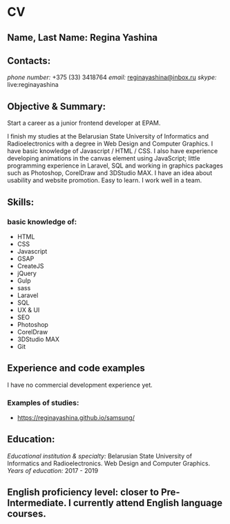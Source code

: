 # CV

## **Name, Last Name:** Regina Yashina 

## **Contacts:** 
*phone number:* +375 (33) 3418764
*email:* reginayashina@inbox.ru 
*skype:* live:reginayashina

## **Objective & Summary:**
Start a career as a junior frontend developer at EPAM.

I finish my studies at the Belarusian State University of Informatics and Radioelectronics with a degree in Web Design and Computer Graphics. I have basic knowledge of Javascript / HTML / CSS. I also have experience developing animations in the canvas element using JavaScript; little programming experience in Laravel, SQL and working in graphics packages such as Photoshop, CorelDraw and 3DStudio MAX. I have an idea about usability and website promotion.
Easy to learn. I work well in a team. 

## **Skills:**
### basic knowledge of:
- HTML
- CSS
- Javascript
- GSAP
- CreateJS
- jQuery
- Gulp
- sass
- Laravel
- SQL
- UX & UI
- SEO
- Photoshop
- CorelDraw
- 3DStudio MAX
- Git

## **Experience and code examples**
I have no commercial development experience yet.

### Examples of studies:
- <https://reginayashina.github.io/samsung/>

## **Education:**
*Educational institution & specialty:* Belarusian State University of Informatics and Radioelectronics. Web Design and Computer Graphics.
*Years of education:* 2017 - 2019

## **English proficiency level:** closer to Pre-Intermediate. I currently attend English language courses.